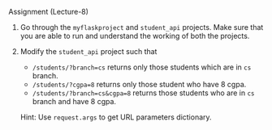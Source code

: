Assignment (Lecture-8)

1. Go through the `myflaskproject` and `student_api` projects. Make sure that you are able to run and understand the working of both the projects.


2. Modify the `student_api` project such that 
	- `/students/?branch=cs` returns only those students which are in `cs` branch. 
	- `/students/?cgpa=8` returns only those student who have 8 cgpa.
	- `/students/?branch=cs&cgpa=8` returns those students who are in `cs` branch and have 8 cgpa.

	Hint: Use `request.args` to get URL parameters dictionary.